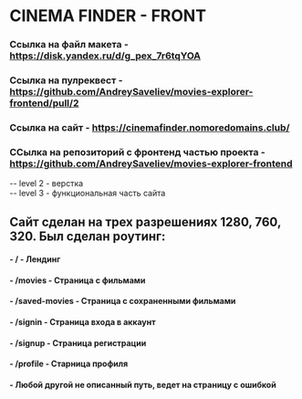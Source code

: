 # CINEMA FINDER - FRONT

### Ссылка на файл макета - https://disk.yandex.ru/d/g_pex_7r6tqYOA

### Ссылка на пулреквест - https://github.com/AndreySaveliev/movies-explorer-frontend/pull/2

### Ссылка на сайт - https://cinemafinder.nomoredomains.club/

### ССылка на репозиторий с фронтенд частью проекта - https://github.com/AndreySaveliev/movies-explorer-frontend
-- level 2 - верстка  
-- level 3 - функциональная часть сайта

## Сайт сделан на трех разрешениях 1280, 760, 320. Был сделан роутинг:

#### - / - Лендинг

#### - /movies - Страница с фильмами

#### - /saved-movies - Страница с сохраненными фильмами

#### - /signin - Страница входа в аккаунт

#### - /signup - Страница регистрации

#### - /profile - Старница профиля

#### - Любой другой не описанный путь, ведет на страницу с ошибкой
